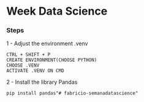 # Week Data Science

### Steps

1 - Adjust the environment .venv 

    CTRL + SHIFT + P
    CREATE ENVIRONMENT(CHOOSE PYTHON)
    CHOOSE .VENV
    ACTIVATE .VENV ON CMD

2 - Install the library Pandas

    pip install pandas"# fabricio-semanadatascience" 
